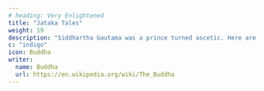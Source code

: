 ```yaml
---
# heading: Very Enlightened
title: "Jataka Tales"
weight: 19
description: "Siddhartha Gautama was a prince turned ascetic. Here are discourses from the Tipitaka and other sutras"
c: "indigo"
icon: Buddha
writer:
  name: Buddha
  url: https://en.wikipedia.org/wiki/The_Buddha
---
```


